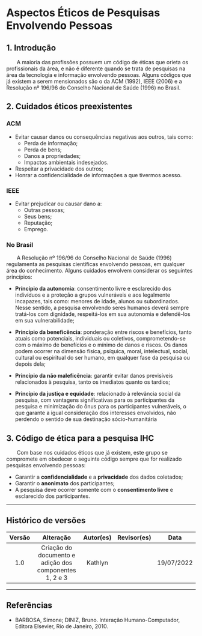 # Aspectos Éticos de Pesquisas Envolvendo Pessoas

## 1. Introdução

&emsp;&emsp;A maioria das profissões possuem um código de éticas que orieta os profissionais da área, e não é diferente quando se trata de pesquisas na área da tecnologia e informação envolvendo pessoas. Alguns códigos que já existem a serem mensionados são o da ACM (1992), IEEE (2006) e a Resolução nº 196/96 do Conselho Nacional de Saúde (1996) no Brasil.

## 2. Cuidados éticos preexistentes

### ACM

- Evitar causar danos ou consequências negativas aos outros, tais como:
  - Perda de informação;
  - Perda de bens;
  - Danos a propriedades;
  - Impactos ambientais indesejados.
- Respeitar a privacidade dos outros;
- Honrar a confidencialidade de informações a que tivermos acesso.

### IEEE

- Evitar prejudicar ou causar dano a:
  - Outras pessoas;
  - Seus bens;
  - Reputação;
  - Emprego.

### No Brasil

&emsp;&emsp;A Resolução nº 196/96 do Conselho Nacional de Saúde (1996) regulamenta as pesquisas científicas envolvendo pessoas, em qualquer área do conhecimento. Alguns cuidados envolvem considerar os seguintes princípios:

- <b>Príncipio da autonomia</b>: consentimento livre e esclarecido dos indivíduos e a proteção a grupos vulneráveis e aos legalmente incapazes, tais como: menores de idade, alunos ou subordinados. Nesse sentido, a pesquisa envolvendo seres humanos deverá sempre tratá-los com dignidade, respeitá-los em sua autonomia e defendê-los em sua vulnerabilidade;

- <b>Princípio da beneficência</b>: ponderação entre riscos e benefícios, tanto atuais como potenciais, individuais ou coletivos, comprometendo-se com o máximo de benefícios e o mínimo de danos e riscos. Os danos podem ocorrer na dimensão física, psíquica, moral, intelectual, social, cultural ou espiritual do ser humano, em qualquer fase da pesquisa ou depois dela;

- <b>Princípio da não maleficência</b>: garantir evitar danos previsíveis relacionados à pesquisa, tanto os imediatos quanto os tardios;

- <b>Princípio da justiça e equidade</b>: relacionado à relevância social da pesquisa, com vantagens significativas para os participantes da pesquisa e minimização do ônus para os participantes vulneráveis, o que garante a igual consideração dos interesses envolvidos, não perdendo o sentido de sua destinação sócio-humanitária


## 3. Código de ética para a pesquisa IHC

&emsp;&emsp;Com base nos cuidados éticos que já existem, este grupo se compromete em obedecer o seguinte código sempre que for realizado pesquisas envolvendo pessoas:

- Garantir a <b>confidencialidade</b> e a <b>privacidade</b> dos dados coletados;
- Garantir o <b>anonimato</b> dos participantes;
- A pesquisa deve ocorrer somente com o <b>consentimento livre</b> e esclarecido dos participantes.

---

## Histórico de versões

| Versão |                Alteração               | Autor(es) |         Revisor(es)        |  Data |
|:------:|:--------------------------------------:|:-----------:|:----------------------:|:-----:|
|   1.0  |  Criação do documento e adição dos componentes 1, 2 e 3 |    Kathlyn    |  | 19/07/2022 |

---

## Referências

- BARBOSA, Simone; DINIZ, Bruno. Interação Humano-Computador, Editora Elsevier, Rio de Janeiro, 2010.

